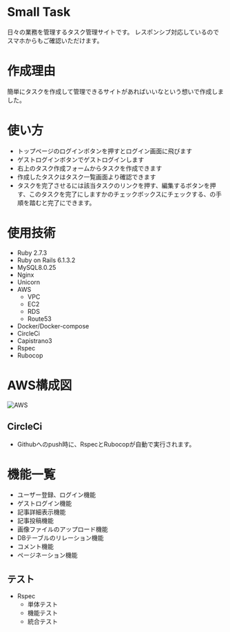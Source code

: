 # Small Task
日々の業務を管理するタスク管理サイトです。
レスポンシブ対応しているのでスマホからもご確認いただけます。

# 作成理由
簡単にタスクを作成して管理できるサイトがあればいいなという想いで作成しました。

# 使い方
* トップページのログインボタンを押すとログイン画面に飛びます
* ゲストログインボタンでゲストログインします
* 右上のタスク作成フォームからタスクを作成できます
* 作成したタスクはタスク一覧画面より確認できます
* タスクを完了させるには該当タスクのリンクを押す、編集するボタンを押す、このタスクを完了にしますかのチェックボックスにチェックする、の手順を踏むと完了にできます。

# 使用技術
* Ruby 2.7.3
* Ruby on Rails 6.1.3.2
* MySQL8.0.25
* Nginx
* Unicorn
* AWS
  * VPC
  * EC2
  * RDS
  * Route53
* Docker/Docker-compose
* CircleCi
* Capistrano3
* Rspec
* Rubocop

# AWS構成図
![AWS](https://user-images.githubusercontent.com/77623090/122650516-6ec5da00-d16e-11eb-9462-06c4ea69316b.png)

## CircleCi
  * Githubへのpush時に、RspecとRubocopが自動で実行されます。


# 機能一覧
* ユーザー登録、ログイン機能
* ゲストログイン機能
* 記事詳細表示機能
* 記事投稿機能
* 画像ファイルのアップロード機能
* DBテーブルのリレーション機能
* コメント機能
* ページネーション機能

## テスト
* Rspec
  * 単体テスト
  * 機能テスト
  * 統合テスト
